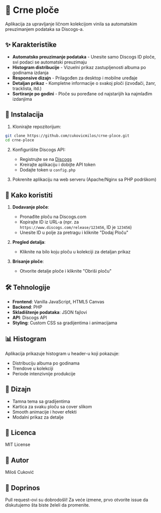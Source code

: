 # 🎵 Crne ploče

Aplikacija za upravljanje ličnom kolekcijom vinila sa automatskim preuzimanjem podataka sa Discogs-a.

## ✨ Karakteristike

- **Automatsko preuzimanje podataka** - Unesite samo Discogs ID ploče, svi podaci se automatski preuzimaju
- **Histogram distribucije** - Vizuelni prikaz zastupljenosti albuma po godinama izdanja
- **Responsive dizajn** - Prilagođen za desktop i mobilne uređaje
- **Detaljan prikaz** - Kompletne informacije o svakoj ploči (izvođači, žanr, tracklista, itd.)
- **Sortiranje po godini** - Ploče su poređane od najstarijih ka najmlađim izdanjima

## 🚀 Instalacija

1. Klonirajte repozitorijum:
```bash
git clone https://github.com/cukovicmilos/crne-ploce.git
cd crne-ploce
```

2. Konfigurišite Discogs API:
   - Registrujte se na [Discogs](https://www.discogs.com)
   - Kreirajte aplikaciju i dobijte API token
   - Dodajte token u `config.php`

3. Pokrenite aplikaciju na web serveru (Apache/Nginx sa PHP podrškom)

## 📖 Kako koristiti

1. **Dodavanje ploče**:
   - Pronađite ploču na Discogs.com
   - Kopirajte ID iz URL-a (npr. za `https://www.discogs.com/release/123456`, ID je `123456`)
   - Unesite ID u polje za pretragu i kliknite "Dodaj Ploču"

2. **Pregled detalja**:
   - Kliknite na bilo koju ploču u kolekciji za detaljan prikaz

3. **Brisanje ploče**:
   - Otvorite detalje ploče i kliknite "Obriši ploču"

## 🛠️ Tehnologije

- **Frontend**: Vanilla JavaScript, HTML5 Canvas
- **Backend**: PHP
- **Skladištenje podataka**: JSON fajlovi
- **API**: Discogs API
- **Styling**: Custom CSS sa gradijentima i animacijama

## 📊 Histogram

Aplikacija prikazuje histogram u header-u koji pokazuje:
- Distribuciju albuma po godinama
- Trendove u kolekciji
- Periode intenzivnije produkcije

## 🎨 Dizajn

- Tamna tema sa gradijentima
- Kartica za svaku ploču sa cover slikom
- Smooth animacije i hover efekti
- Modalni prikaz za detalje

## 📝 Licenca

MIT License

## 👤 Autor

Miloš Cuković

## 🤝 Doprinos

Pull request-ovi su dobrodošli! Za veće izmene, prvo otvorite issue da diskutujemo šta biste želeli da promenite.
